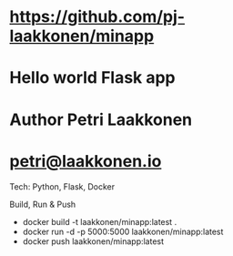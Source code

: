 # https://github.com/pj-laakkonen/minapp
# Hello world Flask app
# Author Petri Laakkonen
# petri@laakkonen.io

Tech:
Python, Flask, Docker

Build, Run & Push
+ docker build -t laakkonen/minapp:latest .
+ docker run -d -p 5000:5000 laakkonen/minapp:latest
+ docker push laakkonen/minapp:latest
